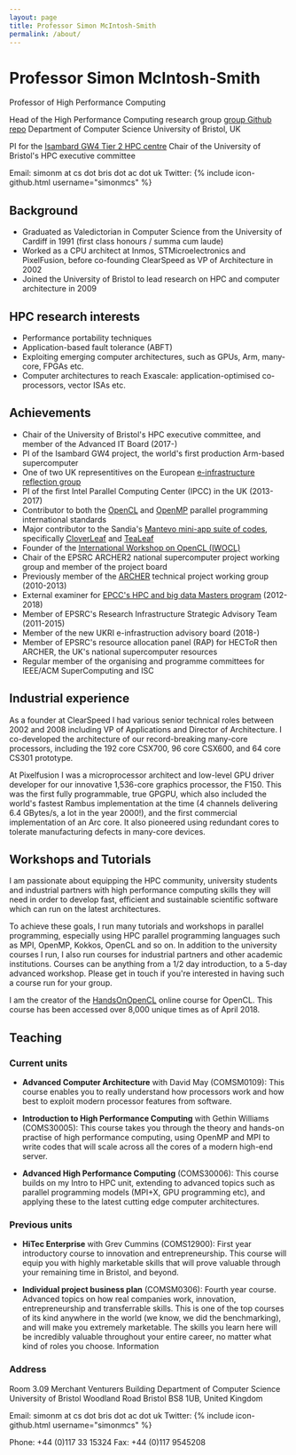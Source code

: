 ```yaml
---
layout: page
title: Professor Simon McIntosh-Smith
permalink: /about/
---
```



# Professor Simon McIntosh-Smith

Professor of High Performance Computing

Head of the High Performance Computing research group [group Github repo](https://uob-hpc.github.io/)
Department of Computer Science
University of Bristol, UK

PI for the [Isambard GW4 Tier 2 HPC centre](http://gw4.ac.uk/isambard/)
Chair of the University of Bristol's HPC executive committee


Email: simonm at cs dot bris dot ac dot uk
Twitter: {% include icon-github.html username="simonmcs" %}


## Background

* Graduated as Valedictorian in Computer Science from the University of Cardiff in 1991 (first class honours / summa cum laude)
* Worked as a CPU architect at Inmos, STMicroelectronics and PixelFusion, before co-founding ClearSpeed as VP of Architecture in 2002
* Joined the University of Bristol to lead research on HPC and computer architecture in 2009


## HPC research interests

* Performance portability techniques 
* Application-based fault tolerance (ABFT)
* Exploiting emerging computer architectures, such as GPUs, Arm, many-core, FPGAs etc.
* Computer architectures to reach Exascale: application-optimised co-processors, vector ISAs etc.


## Achievements

* Chair of the University of Bristol's HPC executive committee, and member of the Advanced IT Board (2017-)
* PI of the Isambard GW4 project, the world's first production Arm-based supercomputer
* One of two UK representitives on the European [e-infrastructure reflection group](http://e-irg.eu/delegates)
* PI of the first Intel Parallel Computing Center (IPCC) in the UK (2013-2017)
* Contributor to both the [OpenCL]() and [OpenMP]() parallel programming international standards
* Major contributor to the Sandia's [Mantevo mini-app suite of codes](), specifically [CloverLeaf]() and [TeaLeaf]()
* Founder of the [International Workshop on OpenCL (IWOCL)]()
* Chair of the EPSRC ARCHER2 national supercomputer project working group and member of the project board
* Previously member of the [ARCHER]() technical project working group (2010-2013)
* External examiner for [EPCC's HPC and big data Masters program]() (2012-2018)
* Member of EPSRC's Research Infrastructure Strategic Advisory Team (2011-2015)
* Member of the new UKRI e-infrastruction advisory board (2018-)
* Member of EPSRC's resource allocation panel (RAP) for HECToR then ARCHER, the UK's national supercomputer resources
* Regular member of the organising and programme committees for IEEE/ACM SuperComputing and ISC

## Industrial experience

As a founder at ClearSpeed I had various senior technical roles between 2002 and 2008 including VP of Applications and Director of Architecture. I co-developed the architecture of our record-breaking many-core processors, including the 192 core CSX700, 96 core CSX600, and 64 core CS301 prototype.

At Pixelfusion I was a microprocessor architect and low-level GPU driver developer for our innovative 1,536-core graphics processor, the F150. This was the first fully programmable, true GPGPU, which also included the world's fastest Rambus implementation at the time (4 channels delivering 6.4 GBytes/s, a lot in the year 2000!), and the first commercial implementation of an Arc core. It also pioneered using redundant cores to tolerate manufacturing defects in many-core devices.



## Workshops and Tutorials

I am passionate about equipping the HPC community, university students and industrial partners with high performance computing skills they will need in order to develop fast, efficient and sustainable scientific software which can run on the latest architectures.

To achieve these goals, I run many tutorials and workshops in parallel programming, especially using HPC parallel programming languages such as MPI, OpenMP, Kokkos, OpenCL and so on. In addition to the university courses I run, I also run courses for industrial partners and other academic institutions. Courses can be anything from a 1/2 day introduction, to a 5-day advanced workshop. Please get in touch if you're interested in having such a course run for your group.

I am the creator of the [HandsOnOpenCL]() online course for OpenCL. This course has been accessed over 8,000 unique times as of April 2018.


## Teaching

### Current units

* **Advanced Computer Architecture** with David May (COMSM0109): This course enables you to really understand how processors work and how best to exploit modern processor features from software.

* **Introduction to High Performance Computing** with Gethin Williams (COMS30005): This course takes you through the theory and hands-on practise of high performance computing, using OpenMP and MPI to write codes that will scale across all the cores of a modern high-end server.

* **Advanced High Performance Computing** (COMS30006): This course builds on my Intro to HPC unit, extending to advanced topics such as parallel programming models (MPI+X, GPU programming etc), and applying these to the latest cutting edge computer architectures. 

### Previous units

* **HiTec Enterprise** with Grev Cummins (COMS12900): First year introductory course to innovation and entrepreneurship. This course will equip you with highly marketable skills that will prove valuable through your remaining time in Bristol, and beyond.

* **Individual project business plan**  (COMSM0306): Fourth year course. Advanced topics on how real companies work, innovation, entrepreneurship and transferrable skills. This is one of the top courses of its kind anywhere in the world (we know, we did the benchmarking), and will make you extremely marketable. The skills you learn here will be incredibly valuable throughout your entire career, no matter what kind of roles you choose.
Information


### Address

Room 3.09
Merchant Venturers Building
Department of Computer Science
University of Bristol
Woodland Road
Bristol
BS8 1UB,
United Kingdom

Email: simonm at cs dot bris dot ac dot uk
Twitter: {% include icon-github.html username="simonmcs" %}

Phone: +44 (0)117 33 15324
Fax: +44 (0)117 9545208





